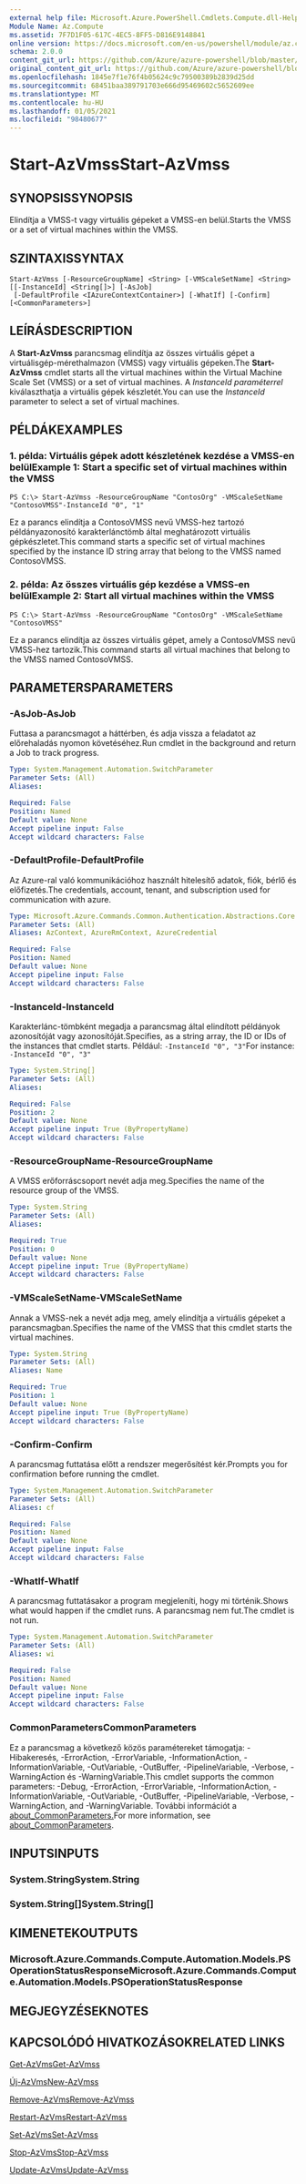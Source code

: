 ```yaml
---
external help file: Microsoft.Azure.PowerShell.Cmdlets.Compute.dll-Help.xml
Module Name: Az.Compute
ms.assetid: 7F7D1F05-617C-4EC5-8FF5-D816E9148841
online version: https://docs.microsoft.com/en-us/powershell/module/az.compute/start-azvmss
schema: 2.0.0
content_git_url: https://github.com/Azure/azure-powershell/blob/master/src/Compute/Compute/help/Start-AzVmss.md
original_content_git_url: https://github.com/Azure/azure-powershell/blob/master/src/Compute/Compute/help/Start-AzVmss.md
ms.openlocfilehash: 1845e7f1e76f4b05624c9c79500389b2839d25dd
ms.sourcegitcommit: 68451baa389791703e666d95469602c5652609ee
ms.translationtype: MT
ms.contentlocale: hu-HU
ms.lasthandoff: 01/05/2021
ms.locfileid: "98480677"
---
```

# <span data-ttu-id="caee1-101">Start-AzVmss</span><span class="sxs-lookup"><span data-stu-id="caee1-101">Start-AzVmss</span></span>

## <span data-ttu-id="caee1-102">SYNOPSIS</span><span class="sxs-lookup"><span data-stu-id="caee1-102">SYNOPSIS</span></span>
<span data-ttu-id="caee1-103">Elindítja a VMSS-t vagy virtuális gépeket a VMSS-en belül.</span><span class="sxs-lookup"><span data-stu-id="caee1-103">Starts the VMSS or a set of virtual machines within the VMSS.</span></span>

## <span data-ttu-id="caee1-104">SZINTAXIS</span><span class="sxs-lookup"><span data-stu-id="caee1-104">SYNTAX</span></span>

```
Start-AzVmss [-ResourceGroupName] <String> [-VMScaleSetName] <String> [[-InstanceId] <String[]>] [-AsJob]
 [-DefaultProfile <IAzureContextContainer>] [-WhatIf] [-Confirm] [<CommonParameters>]
```

## <span data-ttu-id="caee1-105">LEÍRÁS</span><span class="sxs-lookup"><span data-stu-id="caee1-105">DESCRIPTION</span></span>
<span data-ttu-id="caee1-106">A **Start-AzVmss** parancsmag elindítja az összes virtuális gépet a virtuálisgép-mérethalmazon (VMSS) vagy virtuális gépeken.</span><span class="sxs-lookup"><span data-stu-id="caee1-106">The **Start-AzVmss** cmdlet starts all the virtual machines within the Virtual Machine Scale Set (VMSS) or a set of virtual machines.</span></span>
<span data-ttu-id="caee1-107">A *InstanceId paraméterrel* kiválaszthatja a virtuális gépek készletét.</span><span class="sxs-lookup"><span data-stu-id="caee1-107">You can use the *InstanceId* parameter to select a set of virtual machines.</span></span>

## <span data-ttu-id="caee1-108">PÉLDÁK</span><span class="sxs-lookup"><span data-stu-id="caee1-108">EXAMPLES</span></span>

### <span data-ttu-id="caee1-109">1. példa: Virtuális gépek adott készletének kezdése a VMSS-en belül</span><span class="sxs-lookup"><span data-stu-id="caee1-109">Example 1: Start a specific set of virtual machines within the VMSS</span></span>
```
PS C:\> Start-AzVmss -ResourceGroupName "ContosOrg" -VMScaleSetName "ContosoVMSS"-InstanceId "0", "1"
```

<span data-ttu-id="caee1-110">Ez a parancs elindítja a ContosoVMSS nevű VMSS-hez tartozó példányazonosító karakterlánctömb által meghatározott virtuális gépkészletet.</span><span class="sxs-lookup"><span data-stu-id="caee1-110">This command starts a specific set of virtual machines specified by the instance ID string array that belong to the VMSS named ContosoVMSS.</span></span>

### <span data-ttu-id="caee1-111">2. példa: Az összes virtuális gép kezdése a VMSS-en belül</span><span class="sxs-lookup"><span data-stu-id="caee1-111">Example 2: Start all virtual machines within the VMSS</span></span>
```
PS C:\> Start-AzVmss -ResourceGroupName "ContosOrg" -VMScaleSetName "ContosoVMSS"
```

<span data-ttu-id="caee1-112">Ez a parancs elindítja az összes virtuális gépet, amely a ContosoVMSS nevű VMSS-hez tartozik.</span><span class="sxs-lookup"><span data-stu-id="caee1-112">This command starts all virtual machines that belong to the VMSS named ContosoVMSS.</span></span>

## <span data-ttu-id="caee1-113">PARAMETERS</span><span class="sxs-lookup"><span data-stu-id="caee1-113">PARAMETERS</span></span>

### <span data-ttu-id="caee1-114">-AsJob</span><span class="sxs-lookup"><span data-stu-id="caee1-114">-AsJob</span></span>
<span data-ttu-id="caee1-115">Futtasa a parancsmagot a háttérben, és adja vissza a feladatot az előrehaladás nyomon követéséhez.</span><span class="sxs-lookup"><span data-stu-id="caee1-115">Run cmdlet in the background and return a Job to track progress.</span></span>

```yaml
Type: System.Management.Automation.SwitchParameter
Parameter Sets: (All)
Aliases:

Required: False
Position: Named
Default value: None
Accept pipeline input: False
Accept wildcard characters: False
```

### <span data-ttu-id="caee1-116">-DefaultProfile</span><span class="sxs-lookup"><span data-stu-id="caee1-116">-DefaultProfile</span></span>
<span data-ttu-id="caee1-117">Az Azure-ral való kommunikációhoz használt hitelesítő adatok, fiók, bérlő és előfizetés.</span><span class="sxs-lookup"><span data-stu-id="caee1-117">The credentials, account, tenant, and subscription used for communication with azure.</span></span>

```yaml
Type: Microsoft.Azure.Commands.Common.Authentication.Abstractions.Core.IAzureContextContainer
Parameter Sets: (All)
Aliases: AzContext, AzureRmContext, AzureCredential

Required: False
Position: Named
Default value: None
Accept pipeline input: False
Accept wildcard characters: False
```

### <span data-ttu-id="caee1-118">-InstanceId</span><span class="sxs-lookup"><span data-stu-id="caee1-118">-InstanceId</span></span>
<span data-ttu-id="caee1-119">Karakterlánc-tömbként megadja a parancsmag által elindított példányok azonosítóját vagy azonosítóját.</span><span class="sxs-lookup"><span data-stu-id="caee1-119">Specifies, as a string array, the ID or IDs of the instances that cmdlet starts.</span></span>
<span data-ttu-id="caee1-120">Például: `-InstanceId "0", "3"`</span><span class="sxs-lookup"><span data-stu-id="caee1-120">For instance: `-InstanceId "0", "3"`</span></span>

```yaml
Type: System.String[]
Parameter Sets: (All)
Aliases:

Required: False
Position: 2
Default value: None
Accept pipeline input: True (ByPropertyName)
Accept wildcard characters: False
```

### <span data-ttu-id="caee1-121">-ResourceGroupName</span><span class="sxs-lookup"><span data-stu-id="caee1-121">-ResourceGroupName</span></span>
<span data-ttu-id="caee1-122">A VMSS erőforráscsoport nevét adja meg.</span><span class="sxs-lookup"><span data-stu-id="caee1-122">Specifies the name of the resource group of the VMSS.</span></span>

```yaml
Type: System.String
Parameter Sets: (All)
Aliases:

Required: True
Position: 0
Default value: None
Accept pipeline input: True (ByPropertyName)
Accept wildcard characters: False
```

### <span data-ttu-id="caee1-123">-VMScaleSetName</span><span class="sxs-lookup"><span data-stu-id="caee1-123">-VMScaleSetName</span></span>
<span data-ttu-id="caee1-124">Annak a VMSS-nek a nevét adja meg, amely elindítja a virtuális gépeket a parancsmagban.</span><span class="sxs-lookup"><span data-stu-id="caee1-124">Specifies the name of the VMSS that this cmdlet starts the virtual machines.</span></span>

```yaml
Type: System.String
Parameter Sets: (All)
Aliases: Name

Required: True
Position: 1
Default value: None
Accept pipeline input: True (ByPropertyName)
Accept wildcard characters: False
```

### <span data-ttu-id="caee1-125">-Confirm</span><span class="sxs-lookup"><span data-stu-id="caee1-125">-Confirm</span></span>
<span data-ttu-id="caee1-126">A parancsmag futtatása előtt a rendszer megerősítést kér.</span><span class="sxs-lookup"><span data-stu-id="caee1-126">Prompts you for confirmation before running the cmdlet.</span></span>

```yaml
Type: System.Management.Automation.SwitchParameter
Parameter Sets: (All)
Aliases: cf

Required: False
Position: Named
Default value: None
Accept pipeline input: False
Accept wildcard characters: False
```

### <span data-ttu-id="caee1-127">-WhatIf</span><span class="sxs-lookup"><span data-stu-id="caee1-127">-WhatIf</span></span>
<span data-ttu-id="caee1-128">A parancsmag futtatásakor a program megjeleníti, hogy mi történik.</span><span class="sxs-lookup"><span data-stu-id="caee1-128">Shows what would happen if the cmdlet runs.</span></span> <span data-ttu-id="caee1-129">A parancsmag nem fut.</span><span class="sxs-lookup"><span data-stu-id="caee1-129">The cmdlet is not run.</span></span>

```yaml
Type: System.Management.Automation.SwitchParameter
Parameter Sets: (All)
Aliases: wi

Required: False
Position: Named
Default value: None
Accept pipeline input: False
Accept wildcard characters: False
```

### <span data-ttu-id="caee1-130">CommonParameters</span><span class="sxs-lookup"><span data-stu-id="caee1-130">CommonParameters</span></span>
<span data-ttu-id="caee1-131">Ez a parancsmag a következő közös paramétereket támogatja: -Hibakeresés, -ErrorAction, -ErrorVariable, -InformationAction, -InformationVariable, -OutVariable, -OutBuffer, -PipelineVariable, -Verbose, -WarningAction és -WarningVariable.</span><span class="sxs-lookup"><span data-stu-id="caee1-131">This cmdlet supports the common parameters: -Debug, -ErrorAction, -ErrorVariable, -InformationAction, -InformationVariable, -OutVariable, -OutBuffer, -PipelineVariable, -Verbose, -WarningAction, and -WarningVariable.</span></span> <span data-ttu-id="caee1-132">További információt a [about_CommonParameters.](http://go.microsoft.com/fwlink/?LinkID=113216)</span><span class="sxs-lookup"><span data-stu-id="caee1-132">For more information, see [about_CommonParameters](http://go.microsoft.com/fwlink/?LinkID=113216).</span></span>

## <span data-ttu-id="caee1-133">INPUTS</span><span class="sxs-lookup"><span data-stu-id="caee1-133">INPUTS</span></span>

### <span data-ttu-id="caee1-134">System.String</span><span class="sxs-lookup"><span data-stu-id="caee1-134">System.String</span></span>

### <span data-ttu-id="caee1-135">System.String[]</span><span class="sxs-lookup"><span data-stu-id="caee1-135">System.String[]</span></span>

## <span data-ttu-id="caee1-136">KIMENETEK</span><span class="sxs-lookup"><span data-stu-id="caee1-136">OUTPUTS</span></span>

### <span data-ttu-id="caee1-137">Microsoft.Azure.Commands.Compute.Automation.Models.PSOperationStatusResponse</span><span class="sxs-lookup"><span data-stu-id="caee1-137">Microsoft.Azure.Commands.Compute.Automation.Models.PSOperationStatusResponse</span></span>

## <span data-ttu-id="caee1-138">MEGJEGYZÉSEK</span><span class="sxs-lookup"><span data-stu-id="caee1-138">NOTES</span></span>

## <span data-ttu-id="caee1-139">KAPCSOLÓDÓ HIVATKOZÁSOK</span><span class="sxs-lookup"><span data-stu-id="caee1-139">RELATED LINKS</span></span>

[<span data-ttu-id="caee1-140">Get-AzVms</span><span class="sxs-lookup"><span data-stu-id="caee1-140">Get-AzVmss</span></span>](./Get-AzVmss.md)

[<span data-ttu-id="caee1-141">Új-AzVms</span><span class="sxs-lookup"><span data-stu-id="caee1-141">New-AzVmss</span></span>](./New-AzVmss.md)

[<span data-ttu-id="caee1-142">Remove-AzVms</span><span class="sxs-lookup"><span data-stu-id="caee1-142">Remove-AzVmss</span></span>](./Remove-AzVmss.md)

[<span data-ttu-id="caee1-143">Restart-AzVms</span><span class="sxs-lookup"><span data-stu-id="caee1-143">Restart-AzVmss</span></span>](./Restart-AzVmss.md)

[<span data-ttu-id="caee1-144">Set-AzVms</span><span class="sxs-lookup"><span data-stu-id="caee1-144">Set-AzVmss</span></span>](./Set-AzVmss.md)

[<span data-ttu-id="caee1-145">Stop-AzVms</span><span class="sxs-lookup"><span data-stu-id="caee1-145">Stop-AzVmss</span></span>](./Stop-AzVmss.md)

[<span data-ttu-id="caee1-146">Update-AzVms</span><span class="sxs-lookup"><span data-stu-id="caee1-146">Update-AzVmss</span></span>](./Update-AzVmss.md)


